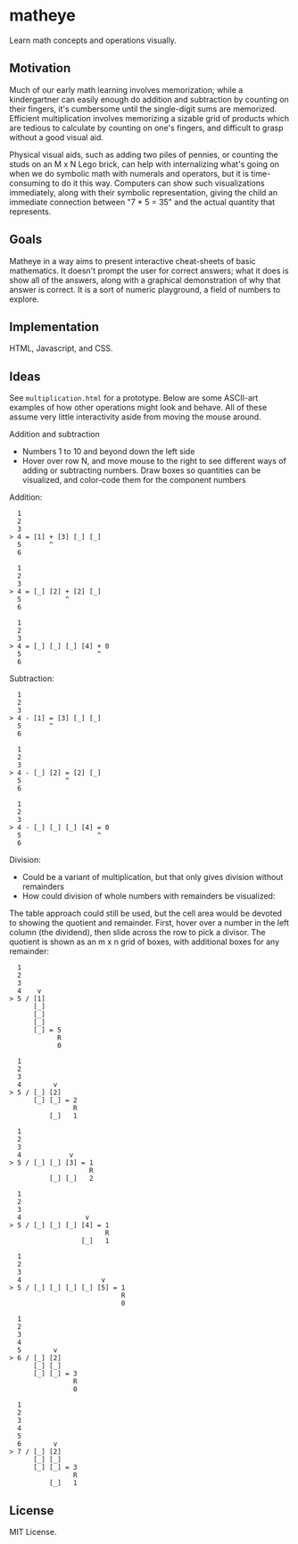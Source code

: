 matheye
=======

Learn math concepts and operations visually.


Motivation
----------

Much of our early math learning involves memorization; while a kindergartner
can easily enough do addition and subtraction by counting on their fingers,
it's cumbersome until the single-digit sums are memorized. Efficient
multiplication involves memorizing a sizable grid of products which are tedious
to calculate by counting on one's fingers, and difficult to grasp without a
good visual aid.

Physical visual aids, such as adding two piles of pennies, or counting the
studs on an M x N Lego brick, can help with internalizing what's going on when
we do symbolic math with numerals and operators, but it is time-consuming to do
it this way. Computers can show such visualizations immediately, along with
their symbolic representation, giving the child an immediate connection between
"7 * 5 = 35" and the actual quantity that represents.


Goals
-----

Matheye in a way aims to present interactive cheat-sheets of basic mathematics.
It doesn't prompt the user for correct answers; what it does is show all of the
answers, along with a graphical demonstration of why that answer is correct. It
is a sort of numeric playground, a field of numbers to explore.


Implementation
--------------

HTML, Javascript, and CSS.


Ideas
-----

See `multiplication.html` for a prototype. Below are some ASCII-art examples of
how other operations might look and behave. All of these assume very little
interactivity aside from moving the mouse around.

Addition and subtraction
- Numbers 1 to 10 and beyond down the left side
- Hover over row N, and move mouse to the right to see different ways of adding
  or subtracting numbers. Draw boxes so quantities can be visualized, and
  color-code them for the component numbers

Addition:

      1
      2
      3
    > 4 = [1] + [3] [_] [_]
      5       ^
      6

      1
      2
      3
    > 4 = [_] [2] + [2] [_]
      5           ^
      6

      1
      2
      3
    > 4 = [_] [_] [_] [4] + 0
      5                   ^
      6

Subtraction:

      1
      2
      3
    > 4 - [1] = [3] [_] [_]
      5       ^
      6

      1
      2
      3
    > 4 - [_] [2] = [2] [_]
      5           ^
      6

      1
      2
      3
    > 4 - [_] [_] [_] [4] = 0
      5                   ^
      6

Division:
- Could be a variant of multiplication, but that only gives division without
  remainders
- How could division of whole numbers with remainders be visualized:

The table approach could still be used, but the cell area would be devoted to
showing the quotient and remainder. First, hover over a number in the left
column (the dividend), then slide across the row to pick a divisor. The quotient
is shown as an m x n grid of boxes, with additional boxes for any remainder:

      1
      2
      3
      4    v
    > 5 / [1]
          [_]
          [_]
          [_]
          [_] = 5
                R
                0

      1
      2
      3
      4        v
    > 5 / [_] [2]
          [_] [_] = 2
                    R
              [_]   1

      1
      2
      3
      4            v
    > 5 / [_] [_] [3] = 1
                        R
              [_] [_]   2

      1
      2
      3
      4                v
    > 5 / [_] [_] [_] [4] = 1
                            R
                      [_]   1

      1
      2
      3
      4                    v
    > 5 / [_] [_] [_] [_] [5] = 1
                                R
                                0

      1
      2
      3
      4
      5        v
    > 6 / [_] [2]
          [_] [_]
          [_] [_] = 3
                    R
                    0

      1
      2
      3
      4
      5
      6        v
    > 7 / [_] [2]
          [_] [_]
          [_] [_] = 3
                    R
              [_]   1

License
-------

MIT License.


